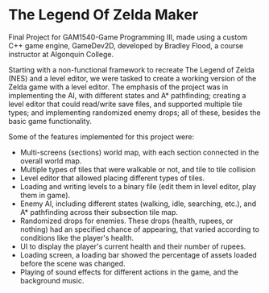 # The Legend Of Zelda Maker
Final Project for GAM1540-Game Programming III, made using a custom C++ game engine, GameDev2D, developed by Bradley Flood, a course instructor at Algonquin College.

Starting with a non-functional framework to recreate The Legend of Zelda (NES) and a level editor, we were tasked to create a working version of the Zelda game with a level editor. The emphasis of the project was in implementing the AI, with different states and A* pathfinding; creating a level editor that could read/write save files, and supported multiple tile types; and implementing randomized enemy drops; all of these, besides the basic game functionality.

Some of the features implemented for this project were:
- Multi-screens (sections) world map, with each section connected in the overall world map.
- Multiple types of tiles that were walkable or not, and tile to tile collision
- Level editor that allowed placing different types of tiles.
- Loading and writing levels to a binary file (edit them in level editor, play them in game).
- Enemy AI, including different states (walking, idle, searching, etc.), and A* pathfinding across their subsection tile map.
- Randomized drops for enemies. These drops (health, rupees, or nothing) had an specified chance of appearing, that varied according to conditions like the player's health.
- UI to display the player's current health and their number of rupees.
- Loading screen, a loading bar showed the percentage of assets loaded before the scene was changed.
- Playing of sound effects for different actions in the game, and the background music.
